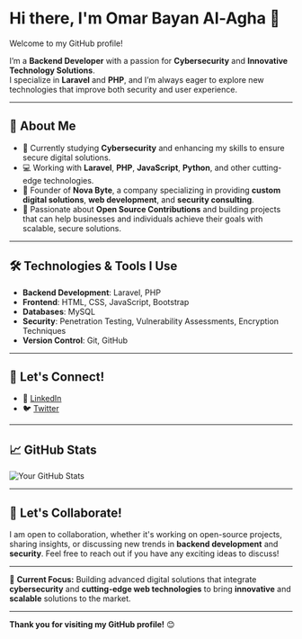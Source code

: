 # Hi there, I'm Omar Bayan Al-Agha 👋

Welcome to my GitHub profile!

I’m a **Backend Developer** with a passion for **Cybersecurity** and **Innovative Technology Solutions**.  
I specialize in **Laravel** and **PHP**, and I’m always eager to explore new technologies that improve both security and user experience.

---

## 🚀 About Me

- 🔐 Currently studying **Cybersecurity** and enhancing my skills to ensure secure digital solutions.
- 💻 Working with **Laravel**, **PHP**, **JavaScript**, **Python**, and other cutting-edge technologies.
- 🎯 Founder of **Nova Byte**, a company specializing in providing **custom digital solutions**, **web development**, and **security consulting**.
- 🌱 Passionate about **Open Source Contributions** and building projects that can help businesses and individuals achieve their goals with scalable, secure solutions.

---

## 🛠️ Technologies & Tools I Use

- **Backend Development**: Laravel, PHP
- **Frontend**: HTML, CSS, JavaScript, Bootstrap
- **Databases**: MySQL
- **Security**: Penetration Testing, Vulnerability Assessments, Encryption Techniques
- **Version Control**: Git, GitHub

---

## 📢 Let's Connect!

- 🔗 [LinkedIn](https://www.linkedin.com/in/omaraghadev)
- 🐦 [Twitter](https://twitter.com/omaragha_dev)

---

## 📈 GitHub Stats

![Your GitHub Stats](https://github-readme-stats.vercel.app/api?username=omaragha-dev&show_icons=true&hide_title=true&count_private=true&hide=prs)

---

## 🤝 Let's Collaborate!

I am open to collaboration, whether it's working on open-source projects, sharing insights, or discussing new trends in **backend development** and **security**. Feel free to reach out if you have any exciting ideas to discuss!

---

🔧 **Current Focus:** Building advanced digital solutions that integrate **cybersecurity** and **cutting-edge web technologies** to bring **innovative** and **scalable** solutions to the market.

---

**Thank you for visiting my GitHub profile!** 😊
